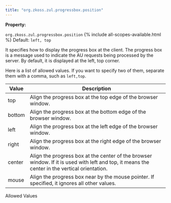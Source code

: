 ```yaml
---
title: "org.zkoss.zul.progressbox.position"
---
```


**Property:**

`org.zkoss.zul.progressbox.position`
{% include all-scopes-available.html %}
Default: `left, top`

It specifies how to display the progress box at the client. The progress
box is a message used to indicate the AU requests being processed by the
server. By default, it is displayed at the left, top corner.

Here is a list of allowed values. If you want to specify two of them,
separate them with a comma, such as `left,top`.

| Value  | Description                                                                                                                                   |
|--------|-----------------------------------------------------------------------------------------------------------------------------------------------|
| top    | Align the progress box at the top edge of the browser window.                                                                                 |
| bottom | Align the progress box at the bottom edge of the browser window.                                                                              |
| left   | Align the progress box at the left edge of the browser window.                                                                                |
| right  | Align the progress box at the right edge of the browser window.                                                                               |
| center | Align the progress box at the center of the browser window. If it is used with left and top, it means the center in the vertical orientation. |
| mouse  | Align the progress box near by the mouse pointer. If specified, it ignores all other values.                                                  |

Allowed Values
